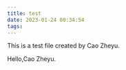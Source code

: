 ```yaml
---
title: test
date: 2023-01-24 00:34:54
tags:
---
```

This is a test file created by Cao Zheyu.

Hello,Cao Zheyu.
